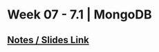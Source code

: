 # **Week 07 - 7.1 | MongoDB**

## [Notes / Slides Link](https://petal-estimate-4e9.notion.site/Databases-and-MongoDb-1017dfd107358065a996cda5ed89682e)
